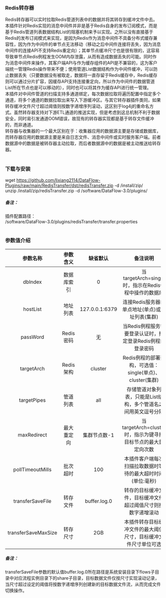 ### Redis转存器  
Redis转存器可以实时拉取Redis管道列表中的数据并将其转存到缓冲文件中去。本插件针对Redis实现的消息中间件并非是基于Redis自身的发布订阅模式，而是基于Redis管道列表数据结构List的阻塞机制来予以实现。之所以没有直接基于Redis的发布订阅模式来实现，是因为Redis作为消息中间件不具备分布式缓存兼容性，因为作为中间件的单节点无法移动（移动之后中间件连接将丢失，因为消息中间件的连接API不支持Redis重定向）；其单节点缓冲尺寸也是很有限的，这容易导致单节点Redis例程发生OOM内存泄露，从而有造成数据丢失的可能。同时作为消息中间件来操作，其客户端API与作为缓存组件的API是不兼容的，这为客户端统一管理Redis操作带来不便；使用管道List数据结构作为中间件缓冲，可以防止数据丢失（只要数据没有被取走，数据将一直存留于Redis缓存中，Redis缓存则可以通过分片扩容，因缓存API支持连接重定向，所以作为中间件的数据管道List所在节点也是可以移动的），同时也可以将其作为缓存API进行统一管理。  
本插件对中间件管道的扫描支持多通道绑定，每次数据拉取将遍历配置中指定多个通道，将多个通道的数据拉取出来写入下游缓冲区。与其它转存器插件类同，如果转存缓冲文件尺寸超过阈值则按数字递增序列滚动，这区别于log4j的重命名方式。虽然转存器支持对下游ETL通道的推送实现，但是考虑到这总机制不利于数据安全，同时易引发通道OOM错误，故现有的转存器实现都是基于转存文件缓冲的，而非通道。  
转存器与收集器的一个最大区别在于：收集器应用的数据源主要是存储或数据库，而转存器应用的数据源主要是来自日志文件、消息中间件或实时服务客户端。前者数据源中的数据是被转存器主动拉取，而后者数据源中的数据是被主动推送给转存器。  
​      

### 下载与安装  
wget https://github.com/lixiang2114/DataFlow-Plugins/raw/main/RedisTransfer/dst/redisTransfer.zip -d /install/zip/  
unzip  /install/zip/redisTransfer.zip -d /software/DataFlow-3.0/plugins/    

##### 备注：  
插件配置路径：  
 /software/DataFlow-3.0/plugins/redisTransfer/transfer.properties  
​      
### 参数值介绍  
|参数名称|参数含义|缺省默认|备注说明|
|:-----:|:-------:|:-------:|:-------:|
|dbIndex|数据库索引|0|当targetArch=single时，指示在Redis例程中操作的数据库|
|hostList|地址列表|127.0.0.1:6379|连接Redis服务器的单点地址(单点)或地址列表(集群)|
|passWord|Redis密码|无|当Redis例程服务需要登录认证时，指定登录Redis例程的登录密码|
|targetArch|Redis架构|cluster|Redis例程的部署架构，可选值：single(单点)、cluster(集群)|
|targetPipes|管道列表|all|存储管道对象列表，只能是List结构，多个管道名之间用英文逗号分隔|
|maxRedirect|最大重定向|集群节点数-1|当targetArch=cluster时，指示为键寻找目标节点的最大重定向次数|
|pollTimeoutMills|批次超时|100|本插件客户端每次扫描拉取数据时等待的最大超时时间(单位:毫秒)|
|transferSaveFile|转存文件|buffer.log.0|转存的目标缓冲文件，目标缓冲文件超过阈值尺寸则按数字递增滚动|
|transferSaveMaxSize|转存尺寸|2GB|本插件转存目标缓冲文件的最大阈值尺寸，目标缓冲文件尺寸单位可选|


##### 备注：  
transferSaveFile参数的默认值buffer.log.0所在路径是系统安装目录下flows子目录中对应流程实例目录下的share子目录，目标数据文件仅按尺寸实现滚动记录，当尺寸超过设定的阈值将按数字递增序列创建新的目标数据文件流，从而完成文件切换操作。